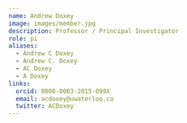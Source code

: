 ```yaml
---
name: Andrew Doxey
image: images/member.jpg
description: Professor / Principal Investigator
role: pi
aliases:
  - Andrew C Doxey
  - Andrew C. Doxey
  - AC Doxey
  - A Doxey
links:
  orcid: 0000-0003-2015-099X
  email: acdoxey@uwaterloo.ca
  twitter: ACDoxey
---
```


